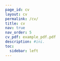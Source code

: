 ```yaml
---
page_id: cv
layout: cv
permalink: /cv/
title: cv
nav: true
nav_order: 5
cv_pdf: example_pdf.pdf
description: #ini.
toc:
  sidebar: left
---
```


